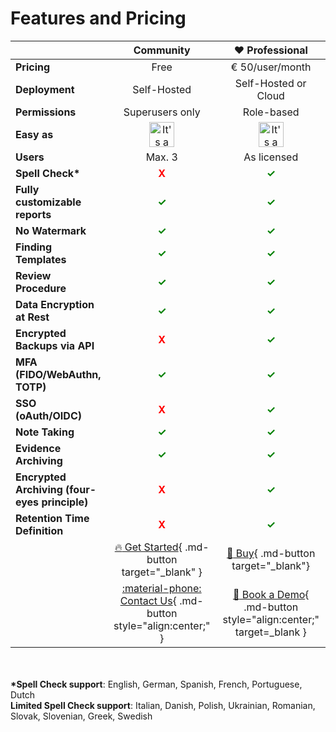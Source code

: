 # Features and Pricing

| | Community | :heart: Professional |
| ------- | :-------: | :-------: |
| __Pricing__    | Free    | € 50/user/month    |
| __Deployment__ | Self-Hosted | Self-Hosted or Cloud |
| __Permissions__ | Superusers only | Role-based |
| __Easy as__    | <img src="/assets/emojis/pie.svg" width="40" alt="It's a pie. Because Pentest reports are as easy as pie." /> | <img src="/assets/emojis/pie.svg" width="40" alt="It's a pie. Because Pentest reports are as easy as pie." /> |
| __Users__ | Max. 3 | As licensed |
| __Spell Check*__ | <span style="color:red;font-weight:bold;">X</span> | <span style="color:green;font-weight:bold;">✓</span> |
| __Fully customizable reports__ | <span style="color:green;font-weight:bold;">✓</span> | <span style="color:green;font-weight:bold;">✓</span> |
| __No Watermark__ | <span style="color:green;font-weight:bold;">✓</span> | <span style="color:green;font-weight:bold;">✓</span> |
| __Finding Templates__ | <span style="color:green;font-weight:bold;">✓</span> | <span style="color:green;font-weight:bold;">✓</span> |
| __Review Procedure__ | <span style="color:green;font-weight:bold;">✓</span> | <span style="color:green;font-weight:bold;">✓</span> |
| __Data Encryption at Rest__ | <span style="color:green;font-weight:bold;">✓</span> | <span style="color:green;font-weight:bold;">✓</span> |
| __Encrypted Backups via API__ | <span style="color:red;font-weight:bold;">X</span> | <span style="color:green;font-weight:bold;">✓</span> |
| __MFA (FIDO/WebAuthn, TOTP)__ | <span style="color:green;font-weight:bold;">✓</span> | <span style="color:green;font-weight:bold;">✓</span> |
| __SSO (oAuth/OIDC)__ | <span style="color:red;font-weight:bold;">X</span> | <span style="color:green;font-weight:bold;">✓</span> |
| __Note Taking__ | <span style="color:green;font-weight:bold;">✓</span> | <span style="color:green;font-weight:bold;">✓</span> |
| __Evidence Archiving__ | <span style="color:green;font-weight:bold;">✓</span> | <span style="color:green;font-weight:bold;">✓</span> |
| __Encrypted Archiving (four-eyes principle)__ | <span style="color:red;font-weight:bold;">X</span> | <span style="color:green;font-weight:bold;">✓</span> |
| __Retention Time Definition__ | <span style="color:red;font-weight:bold;">X</span> | <span style="color:green;font-weight:bold;">✓</span> |
|  | [:fire: Get Started](/setup/installation/){ .md-button target="_blank" } | [:rocket: Buy](https://cloud.sysreptor.com/order/){ .md-button target="_blank"} |
| | [:material-phone: Contact Us](/contact-us/){ .md-button style="align:center;" } | [:sauropod: Book a Demo](https://outlook.office365.com/book/SysReptorDemo@syslifters.com/s/gUjy2xF2GEeSc_6mDLvvkA2){ .md-button style="align:center;" target=_blank }  |


<br><br>
__*Spell Check support__: English, German, Spanish, French, Portuguese, Dutch  
__Limited Spell Check support__: Italian, Danish, Polish, Ukrainian, Romanian, Slovak, Slovenian, Greek, Swedish